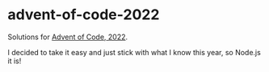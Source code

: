 # advent-of-code-2022

Solutions for [Advent of Code, 2022](https://adventofcode.com/2022).

I decided to take it easy and just stick with what I know this year, so
Node.js it is!
